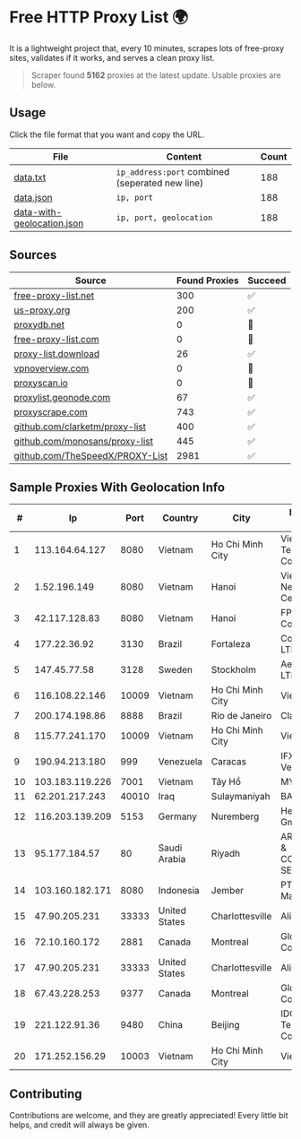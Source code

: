 
# Free HTTP Proxy List 🌍

It is a lightweight project that, every 10 minutes, scrapes lots of free-proxy sites, validates if it works, and serves a clean proxy list.


> Scraper found **5162** proxies at the latest update. Usable proxies are below.

## Usage

Click the file format that you want and copy the URL.


|File|Content|Count|
|----|-------|-----|
|[data.txt](https://raw.githubusercontent.com/themiralay/Proxy-List-World/master/data.txt)|`ip_address:port` combined (seperated new line)|188|
|[data.json](https://raw.githubusercontent.com/themiralay/Proxy-List-World/master/data.json)|`ip, port`|188|
|[data-with-geolocation.json](https://raw.githubusercontent.com/themiralay/Proxy-List-World/master/data-with-geolocation.json)|`ip, port, geolocation`|188|

## Sources

|Source|Found Proxies|Succeed|
|------|-------------|-------|
|[free-proxy-list.net](https://free-proxy-list.net)|300|✅|
|[us-proxy.org](https://www.us-proxy.org)|200|✅|
|[proxydb.net](http://proxydb.net)|0|🚫|
|[free-proxy-list.com](https://free-proxy-list.com/?page=&port=&type%5B%5D=http&type%5B%5D=https&up_time=0&search=Search)|0|🚫|
|[proxy-list.download](https://www.proxy-list.download/HTTP)|26|✅|
|[vpnoverview.com](https://vpnoverview.com/privacy/anonymous-browsing/free-proxy-servers)|0|🚫|
|[proxyscan.io](https://www.proxyscan.io)|0|🚫|
|[proxylist.geonode.com](https://proxylist.geonode.com/api/proxy-list?limit=300&page=1&sort_by=lastChecked&sort_type=desc&protocols=http,https)|67|✅|
|[proxyscrape.com](https://api.proxyscrape.com/v2/?request=displayproxies&protocol=http&timeout=10000&country=all&ssl=all&anonymity=all)|743|✅|
|[github.com/clarketm/proxy-list](https://raw.githubusercontent.com/clarketm/proxy-list/master/proxy-list-raw.txt)|400|✅|
|[github.com/monosans/proxy-list](https://raw.githubusercontent.com/monosans/proxy-list/main/proxies/http.txt)|445|✅|
|[github.com/TheSpeedX/PROXY-List](https://raw.githubusercontent.com/TheSpeedX/PROXY-List/master/http.txt)|2981|✅|


## Sample Proxies With Geolocation Info

|#|Ip|Port|Country|City|Internet Service Provider|
|-|--|----|-------|----|-------------------------|
|1|113.164.64.127|8080|Vietnam|Ho Chi Minh City|VietNam Post and Telecom Corporation|
|2|1.52.196.149|8080|Vietnam|Hanoi|Vietnam Internet Network Information Center|
|3|42.117.128.83|8080|Vietnam|Hanoi|FPT Telecom Company|
|4|177.22.36.92|3130|Brazil|Fortaleza|Conecta Tecnologia LTDA|
|5|147.45.77.58|3128|Sweden|Stockholm|Aeza International LTD|
|6|116.108.22.146|10009|Vietnam|Ho Chi Minh City|Viettel Corporation|
|7|200.174.198.86|8888|Brazil|Rio de Janeiro|Claro S.A|
|8|115.77.241.170|10009|Vietnam|Ho Chi Minh City|Viettel Group|
|9|190.94.213.180|999|Venezuela|Caracas|IFX Networks Venezuela C.A.|
|10|103.183.119.226|7001|Vietnam|Tây Hồ|MYCLOUD|
|11|62.201.217.243|40010|Iraq|Sulaymaniyah|BAG|
|12|116.203.139.209|5153|Germany|Nuremberg|Hetzner Online GmbH|
|13|95.177.184.57|80|Saudi Arabia|Riyadh|ARABIAN INTERNET & COMMUNICATIONS SERVICES CO.LTD|
|14|103.160.182.171|8080|Indonesia|Jember|PT Internusa Duta Makmur|
|15|47.90.205.231|33333|United States|Charlottesville|Alibaba.com LLC|
|16|72.10.160.172|2881|Canada|Montreal|GloboTech Communications|
|17|47.90.205.231|33333|United States|Charlottesville|Alibaba.com LLC|
|18|67.43.228.253|9377|Canada|Montreal|GloboTech Communications|
|19|221.122.91.36|9480|China|Beijing|IDC, China Telecommunications Corporation|
|20|171.252.156.29|10003|Vietnam|Ho Chi Minh City|Viettel Corporation|



## Contributing

Contributions are welcome, and they are greatly appreciated! Every
little bit helps, and credit will always be given.

